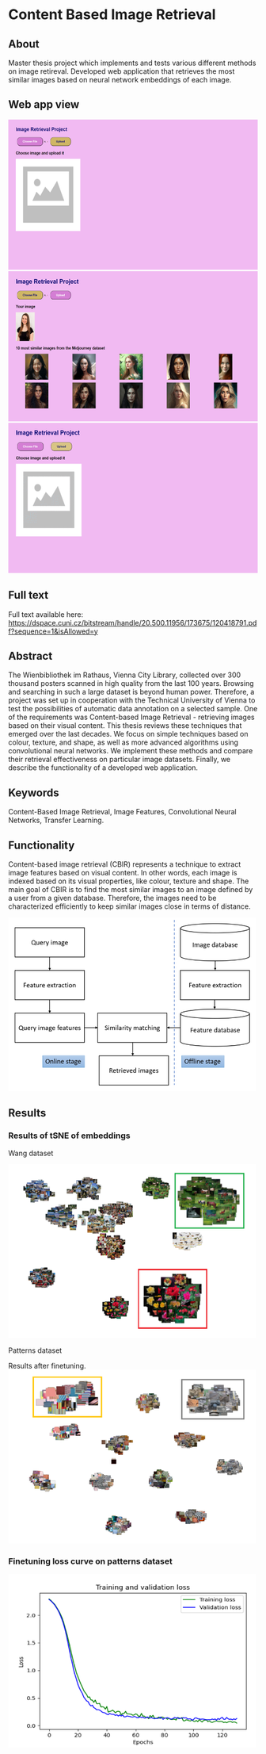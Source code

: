 # Content Based Image Retrieval

## About
Master thesis project which implements and tests various different methods on image retireval.
Developed web application that retrieves the most similar images based on neural network embeddings of each image.

## Web app view
<img src="https://github.com/adagymnast/ContentBasedImageRetrieval/blob/master/Images/Image%20retrieval%200.png" width="563" height="303">
<img src="https://github.com/adagymnast/ContentBasedImageRetrieval/blob/master/Images/Image%20retrieval%201.png" width="563" height="303">
<img src="https://github.com/adagymnast/ContentBasedImageRetrieval/blob/master/Images/image_retrieval_app.gif" width="563" height="303">

## Full text
Full text available here:
https://dspace.cuni.cz/bitstream/handle/20.500.11956/173675/120418791.pdf?sequence=1&isAllowed=y

## Abstract
The Wienbibliothek im Rathaus, Vienna City Library, collected over
300 thousand posters scanned in high quality from the last 100 years. Browsing
and searching in such a large dataset is beyond human power. Therefore,
a project was set up in cooperation with the Technical University of Vienna to
test the possibilities of automatic data annotation on a selected sample. One of
the requirements was Content-based Image Retrieval - retrieving images based
on their visual content. This thesis reviews these techniques that emerged over
the last decades. We focus on simple techniques based on colour, texture, and
shape, as well as more advanced algorithms using convolutional neural networks.
We implement these methods and compare their retrieval effectiveness on particular
image datasets. Finally, we describe the functionality of a developed web
application.

## Keywords
Content-Based Image Retrieval, Image Features, Convolutional Neural
Networks, Transfer Learning.

## Functionality

Content-based image retrieval (CBIR) represents a technique to extract image
features based on visual content. In other words, each image is indexed based on
its visual properties, like colour, texture and shape. The main goal of CBIR is to
find the most similar images to an image defined by a user from a given database.
Therefore, the images need to be characterized efficiently to keep similar images
close in terms of distance.

<img src="https://github.com/adagymnast/ContentBasedImageRetrieval/blob/master/Images/CBIR%20system.PNG" width="500" height="350">

## Results

### Results of tSNE of embeddings

Wang dataset

<img src="https://github.com/adagymnast/ContentBasedImageRetrieval/blob/master/Images/tsne_wang.PNG" width="500" height="350">

Patterns dataset

Results after finetuning.
<img src="https://github.com/adagymnast/ContentBasedImageRetrieval/blob/master/Images/tsne_patterns.PNG" width="500" height="350">

### Finetuning loss curve on patterns dataset
<img src="https://github.com/adagymnast/ContentBasedImageRetrieval/blob/master/Images/loss_patterns.PNG" width="500" height="350">
